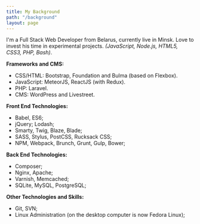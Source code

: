 ```yaml
---
title: My Background
path: "/background"
layout: page
---
```


I'm a Full Stack Web Developer from Belarus, currently live in Minsk. Love to invest his time in experimental projects. *(JavaScript, Node.js, HTML5, CSS3, PHP, Bash)*.

**Frameworks and CMS:**
- CSS/HTML: Bootstrap, Foundation and Bulma (based on Flexbox).
- JavaScript: MeteorJS, ReactJS (with Redux).
- PHP: Laravel.
- CMS: WordPress and Livestreet.

**Front End Technologies:**
- Babel, ES6;
- jQuery; Lodash;
- Smarty, Twig, Blaze, Blade;
- SASS, Stylus, PostCSS, Rucksack CSS;
- NPM, Webpack, Brunch, Grunt, Gulp, Bower;

**Back End Technologies:**
- Composer;
- Nginx, Apache;
- Varnish, Memcached;
- SQLite, MySQL, PostgreSQL;

**Other Technologies and Skills:**
- Git, SVN;
- Linux Administration (on the desktop computer is now Fedora Linux);